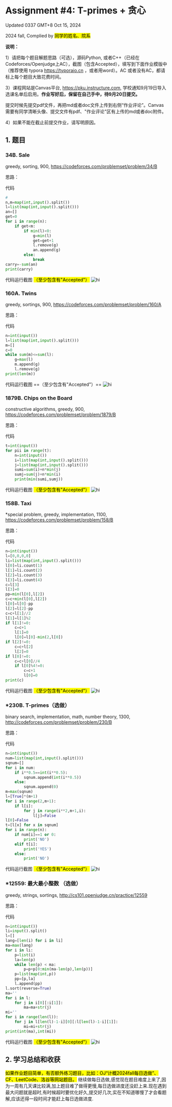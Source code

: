 # Assignment #4: T-primes + 贪心

Updated 0337 GMT+8 Oct 15, 2024

2024 fall, Complied by <mark>同学的姓名、院系</mark>



**说明：**

1）请把每个题目解题思路（可选），源码Python, 或者C++（已经在Codeforces/Openjudge上AC），截图（包含Accepted），填写到下面作业模版中（推荐使用 typora https://typoraio.cn ，或者用word）。AC 或者没有AC，都请标上每个题目大致花费时间。

3）课程网站是Canvas平台, https://pku.instructure.com, 学校通知9月19日导入选课名单后启用。**作业写好后，保留在自己手中，待9月20日提交。**

提交时候先提交pdf文件，再把md或者doc文件上传到右侧“作业评论”。Canvas需要有同学清晰头像、提交文件有pdf、"作业评论"区有上传的md或者doc附件。

4）如果不能在截止前提交作业，请写明原因。



## 1. 题目

### 34B. Sale

greedy, sorting, 900, https://codeforces.com/problemset/problem/34/B



思路：



代码

```python
# 
n,m=map(int,input().split())
l=list(map(int,input().split()))
an=[]
get=0
for i in range(n):
    if get<m:
        if min(l)<0:
            g=min(l)
            get=get+1
            l.remove(g)
            an.append(g)
        else:
            break
carry=-sum(an)
print(carry)
```



代码运行截图 <mark>（至少包含有"Accepted"）</mark>
![hi](sale.png)




### 160A. Twins

greedy, sortings, 900, https://codeforces.com/problemset/problem/160/A

思路：



代码

```python
n=int(input())
l=list(map(int,input().split()))
m=[]
c=0
while sum(m)<=sum(l):
    g=max(l)
    m.append(g)
    l.remove(g)
print(len(m))


```



代码运行截图 ==（至少包含有"Accepted"）==
![hi](twins.png)




### 1879B. Chips on the Board

constructive algorithms, greedy, 900, https://codeforces.com/problemset/problem/1879/B

思路：



代码

```python
t=int(input())
for pii in range(t):
    n=int(input())
    i=list(map(int,input().split()))
    j=list(map(int,input().split()))
    sumi=sum(i)+n*min(j)
    sumj=sum(j)+n*min(i)
    print(min(sumi,sumj))

```



代码运行截图 <mark>（至少包含有"Accepted"）</mark>
![hi](cob.png)




### 158B. Taxi

*special problem, greedy, implementation, 1100, https://codeforces.com/problemset/problem/158/B

思路：



代码

```python
n=int(input())
l=[0,0,0,0]
li=list(map(int,input().split()))
l[0]=li.count(1)
l[1]=li.count(2)
l[2]=li.count(3)
l[3]=li.count(4)
c=l[3]
l[3]=0
pp=min(l[0],l[2])
c=c+min(l[0],l[2])
l[0]=l[0]-pp
l[2]=l[2]-pp
c=c+l[1]//2
l[1]=l[1]%2
if l[1]!=0:
    c=c+1
    l[1]=0
    l[0]=l[0]-min(2,l[0])
if l[2]!=0:
    c=c+l[2]
    l[2]=0
if l[0]!=0:
    c=c+l[0]//4
    if l[0]%4!=0:
        c=c+1
        l[0]=0
print(c)

```



代码运行截图 <mark>（至少包含有"Accepted"）</mark>
![hi](taxi.png)




### *230B. T-primes（选做）

binary search, implementation, math, number theory, 1300, http://codeforces.com/problemset/problem/230/B

思路：



代码

```python
n=int(input())
num=list(map(int,input().split()))
sqnum=[]
for i in num:
    if i**0.5==int(i**0.5):
        sqnum.append(int(i**0.5))
    else:
        sqnum.append(0)
m=max(sqnum)
l=[True]*(m+1)
for i in range(2,m+1):
    if l[i]:
        for j in range(i**2,m+1,i):
            l[j]=False
l[0]=False
t=[l[x] for x in sqnum]
for i in range(n):
    if num[i]==1 or 0:
        print('NO')
    elif t[i]:
        print('YES')
    else:
        print('NO')

```



代码运行截图 <mark>（至少包含有"Accepted"）</mark>
![hi](ts.png)




### *12559: 最大最小整数 （选做）

greedy, strings, sortings, http://cs101.openjudge.cn/practice/12559

思路：



代码

```python
n=int(input())
li=input().split()
l=[]
lang=[len(i) for i in li]
ma=max(lang)
for i in li:
    p=list(i)
    la=len(p)
    while len(p) < ma:
        p=p+p[0:min(ma-len(p),len(p))]
    p=list(map(int,p))
    pp=[p,la]
    l.append(pp)
l.sort(reverse=True)
ma=''
for i in l:
    for j in i[0][:i[1]]:
        ma=ma+str(j)
mi=''
for i in range(len(l)):
    for j in l[len(l)-1-i][0][:l[len(l)-1-i][1]]:
        mi=mi+str(j)
print(int(ma),int(mi))

```



代码运行截图 <mark>（至少包含有"Accepted"）</mark>
![hi](zdzx.png)




## 2. 学习总结和收获

<mark>如果作业题目简单，有否额外练习题目，比如：OJ“计概2024fall每日选做”、CF、LeetCode、洛谷等网站题目。</mark>
继续做每日选做,感觉现在题目难度上来了,因为一周有几天课比较满,加上题目难了做得更慢,每日选做进度还没赶上来.现在遇到最大问题就是超时,有时候超时要优化好久,提交好几次,实在不知道哪慢了才会看题解,应该还得一段时间才能赶上每日选做进度.




